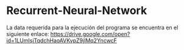 # Recurrent-Neural-Network

La data requerida para la ejecución del programa se encuentra en el siguiente enlace: https://drive.google.com/open?id=1LUmIsjTqdchHaoAVKvpZ9jIMq2YncwcF
